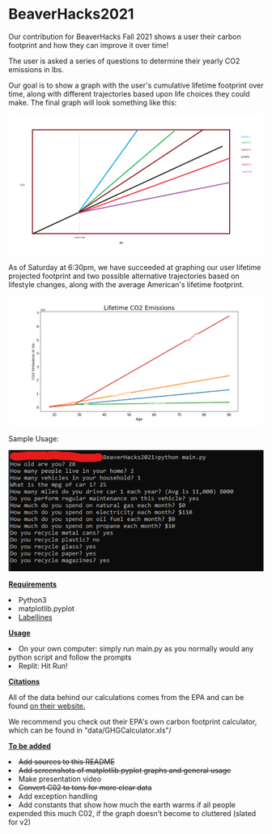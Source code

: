 <h1>BeaverHacks2021</h1>
<p>Our contribution for BeaverHacks Fall 2021 shows a user their carbon footprint and how they can improve it over time! </p>
<p>The user is asked a series of questions to determine their yearly CO2 emissions in lbs.</p>
<p>Our goal is to show a graph with the user's cumulative lifetime footprint over time, along with different trajectories based upon life choices they could make.
The final graph will look something like this:</p>

![image info](./imgs/GraphVision.png)

As of Saturday at 6:30pm, we have succeeded at graphing our user lifetime projected footprint and two possible alternative trajectories based on lifestyle changes, along with the average American's lifetime footprint.

![image info](./imgs/Figure_1.png)

Sample Usage:

![image info](./imgs/cmd.png)

<p><u><strong>Requirements</strong></u></p>
<li>Python3</li>
<li>matplotlib.pyplot</li>
<li><a href="https://pypi.org/project/matplotlib-label-lines/">Labellines</a></li>

<p><u><strong>Usage</strong></u></p>
<li>On your own computer: simply run main.py as you normally would any python script and follow the prompts</li>
<li>Replit: Hit Run!</li>

<p><strong><u>Citations</u></strong></p>
<p>All of the data behind our calculations comes from the EPA and can be found <a href="https://www.epa.gov/energy/greenhouse-gases-equivalencies-calculator-calculations-and-references">on their website.</a></p>
<p>We recommend you check out their EPA's own carbon footprint calculator, which can be found in "data/GHGCalculator.xls"/</p>

<p><u><strong>To be added</strong></u></p>
<li><strike>Add sources to this README</strike></li>
<li><strike>Add screenshots of matplotlib.pyplot graphs and general usage</strike></li>
<li>Make presentation video</li>
<li><strike>Convert C02 to tons for more clear data</strike></li>
<li>Add exception handling</li>
<li>Add constants that show how much the earth warms if all people expended this much C02, if the graph doesn't become to cluttered (slated for v2)</li>
